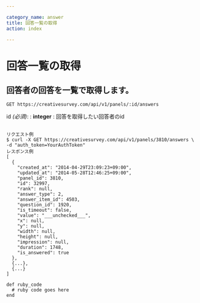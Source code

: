 ```yaml
---

category_name: answer
title: 回答一覧の取得
action: index

---
```


# 回答一覧の取得

## 回答者の回答を一覧で取得します。

`GET https://creativesurvey.com/api/v1/panels/:id/answers`

id _(必須)_:
: __integer__
: 回答を取得したい回答者のid

~~~

リクエスト例
$ curl -X GET https://creativesurvey.com/api/v1/panels/3810/answers \
-d "auth_token=YourAuthToken"
レスポンス例
[
  {
    "created_at": "2014-04-29T23:09:23+09:00",
    "updated_at": "2014-05-28T12:46:25+09:00",
    "panel_id": 3810,
    "id": 32997,
    "rank": null,
    "answer_type": 2,
    "answer_item_id": 4503,
    "question_id": 1920,
    "is_timeout": false,
    "value": "___unchecked___",
    "x": null,
    "y": null,
    "width": null,
    "height": null,
    "impression": null,
    "duration": 1748,
    "is_answered": true
  },
  {...},
  {...}
]

~~~

~~~
def ruby_code
  # ruby code goes here
end
~~~


